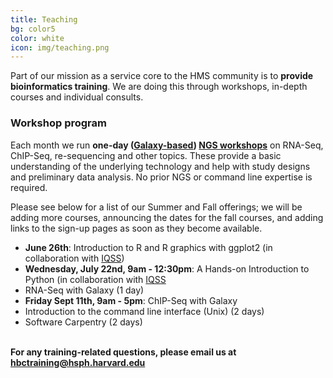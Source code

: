 ```yaml
---
title: Teaching
bg: color5
color: white
icon: img/teaching.png
---
```

Part of our mission as a service core to the HMS community is to **provide bioinformatics training**. We are doing this through workshops, in-depth courses and individual consults.


### Workshop program 

Each month we run **one-day ([Galaxy-based](https://wiki.galaxyproject.org/)) [NGS workshops](http://hbc.github.io/ngs-workshops/)** on RNA-Seq, ChIP-Seq, re-sequencing and other topics. These provide a basic understanding of the underlying technology and help with study designs and preliminary data analysis. No prior NGS or command line expertise is required. 

Please see below for a list of our Summer and Fall offerings; we will be adding more courses, announcing the dates for the fall courses, and adding links to the sign-up pages as soon as they become available.

* **June 26th**: Introduction to R and R graphics with ggplot2 (in collaboration with [IQSS](http://www.iq.harvard.edu/))
* **Wednesday, July 22nd, 9am - 12:30pm**: A Hands-on Introduction to Python (in collaboration with [IQSS](http://www.iq.harvard.edu/)
* RNA-Seq with Galaxy (1 day)
* **Friday Sept 11th, 9am - 5pm**: ChIP-Seq with Galaxy
* Introduction to the command line interface (Unix) (2 days)
* Software Carpentry (2 days)

<br>**For any training-related questions, please email us at [hbctraining@hsph.harvard.edu](mailto:hbctraining@hsph.harvard.edu)**

